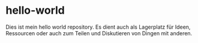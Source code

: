 # hello-world
Dies ist mein hello world repository. Es dient auch als Lagerplatz für Ideen, Ressourcen oder auch zum Teilen und Diskutieren von Dingen mit anderen.
